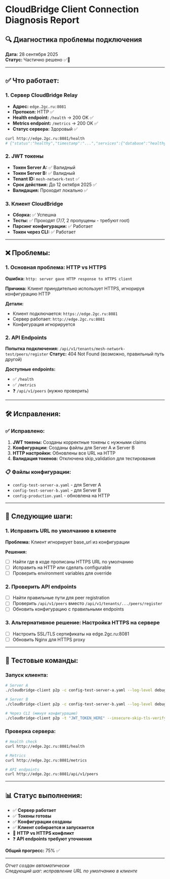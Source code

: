 # CloudBridge Client Connection Diagnosis Report

## 🔍 Диагностика проблемы подключения

**Дата:** 28 сентября 2025  
**Статус:** Частично решено ✅🔶

---

## ✅ Что работает:

### 1. Сервер CloudBridge Relay
- **Адрес:** `edge.2gc.ru:8081`
- **Протокол:** HTTP ✅
- **Health endpoint:** `/health` → 200 OK ✅
- **Metrics endpoint:** `/metrics` → 200 OK ✅
- **Статус сервера:** Здоровый ✅

```bash
curl http://edge.2gc.ru:8081/health
# {"status":"healthy","timestamp":"...","services":{"database":"healthy","redis":"healthy","websocket":"healthy"}...}
```

### 2. JWT токены
- **Токен Server A:** ✅ Валидный
- **Токен Server B:** ✅ Валидный
- **Tenant ID:** `mesh-network-test` ✅
- **Срок действия:** До 12 октября 2025 ✅
- **Валидация:** Проходит локально ✅

### 3. Клиент CloudBridge
- **Сборка:** ✅ Успешна
- **Тесты:** ✅ Проходят (7/7, 2 пропущены - требуют root)
- **Парсинг конфигурации:** ✅ Работает
- **Токен через CLI:** ✅ Работает

---

## ❌ Проблемы:

### 1. Основная проблема: HTTP vs HTTPS
**Ошибка:** `http: server gave HTTP response to HTTPS client`

**Причина:** Клиент принудительно использует HTTPS, игнорируя конфигурацию HTTP

**Детали:**
- Клиент подключается: `https://edge.2gc.ru:8081`
- Сервер работает: `http://edge.2gc.ru:8081`
- Конфигурация игнорируется

### 2. API Endpoints
**Попытка подключения:** `/api/v1/tenants/mesh-network-test/peers/register`
**Статус:** 404 Not Found (возможно, правильный путь другой)

**Доступные endpoints:**
- ✅ `/health` 
- ✅ `/metrics`
- ❓ `/api/v1/peers` (нужно проверить)

---

## 🛠 Исправления:

### ✅ Исправлено:
1. **JWT токены:** Созданы корректные токены с нужными claims
2. **Конфигурации:** Созданы файлы для Server A и Server B
3. **HTTP настройки:** Обновлены все URL на HTTP
4. **Валидация токенов:** Отключена skip_validation для тестирования

### 📋 Файлы конфигурации:
- `config-test-server-a.yaml` - для Server A
- `config-test-server-b.yaml` - для Server B  
- `config-production.yaml` - обновлена на HTTP

---

## 🎯 Следующие шаги:

### 1. Исправить URL по умолчанию в клиенте
**Проблема:** Клиент игнорирует base_url из конфигурации

**Решения:**
- [ ] Найти где в коде прописаны HTTPS URL по умолчанию
- [ ] Исправить на HTTP или сделать configurable
- [ ] Проверить environment variables для override

### 2. Проверить API endpoints
- [ ] Найти правильные пути для peer registration
- [ ] Проверить `/api/v1/peers` вместо `/api/v1/tenants/.../peers/register`
- [ ] Обновить конфигурацию с правильными endpoints

### 3. Альтернативное решение: Настройка HTTPS на сервере
- [ ] Настроить SSL/TLS сертификаты на edge.2gc.ru:8081
- [ ] Обновить Nginx для HTTPS proxy

---

## 🔗 Тестовые команды:

### Запуск клиента:
```bash
# Server A
./cloudbridge-client p2p -c config-test-server-a.yaml --log-level debug

# Server B  
./cloudbridge-client p2p -c config-test-server-b.yaml --log-level debug

# Через CLI (минуя конфигурацию)
./cloudbridge-client p2p -t "JWT_TOKEN_HERE" --insecure-skip-tls-verify
```

### Проверка сервера:
```bash
# Health check
curl http://edge.2gc.ru:8081/health

# Metrics
curl http://edge.2gc.ru:8081/metrics

# API endpoints
curl http://edge.2gc.ru:8081/api/v1/peers
```

---

## 📊 Статус выполнения:

- ✅ **Сервер работает**
- ✅ **Токены готовы** 
- ✅ **Конфигурации созданы**
- ✅ **Клиент собирается и запускается**
- 🔶 **HTTP vs HTTPS конфликт**
- ❓ **API endpoints требуют уточнения**

**Общий прогресс:** 75% ✅

---

*Отчет создан автоматически*  
*Следующий шаг: исправление URL по умолчанию в клиенте*
